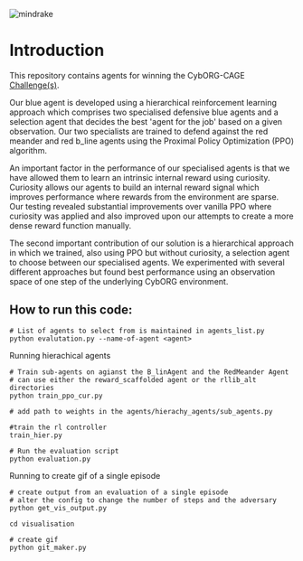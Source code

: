 
![mindrake](https://user-images.githubusercontent.com/10000317/150498045-b712992c-b569-4654-a35e-65660df3f795.png)

# Introduction


This repository contains agents for winning the CybORG-CAGE [Challenge(s)](https://github\.com/cage\-challenge/cage\-challenge\-1/tree/main/CybORG).

Our blue agent is developed using a hierarchical reinforcement learning approach which comprises two specialised defensive blue agents and a selection agent that decides the best 'agent for the job' based on a given observation. Our two specialists are trained to defend against the red meander and red b_line agents using the Proximal Policy Optimization (PPO) algorithm.

An important factor in the performance of our specialised agents is that we have allowed them to learn an intrinsic internal reward using curiosity. Curiosity allows our agents to build an internal reward signal which improves performance where rewards from the environment are sparse. Our testing revealed substantial improvements over vanilla PPO where curiosity was applied and also improved upon our attempts to create a more dense reward function manually.

The second important contribution of our solution is a hierarchical approach in which we trained, also using PPO but without curiosity, a selection agent to choose between our specialised agents. We experimented with several different approaches but found best performance using an observation space of one step of the underlying CybORG environment. 

## How to run this code:

```
# List of agents to select from is maintained in agents_list.py
python evalutation.py --name-of-agent <agent>
```

Running hierachical agents
```
# Train sub-agents on agianst the B_linAgent and the RedMeander Agent
# can use either the reward_scaffolded agent or the rllib_alt directories
python train_ppo_cur.py

# add path to weights in the agents/hierachy_agents/sub_agents.py 

#train the rl controller  
train_hier.py

# Run the evaluation script
python evaluation.py
```

Running to create gif of a single episode

```
# create output from an evaluation of a single episode
# alter the config to change the number of steps and the adversary
python get_vis_output.py

cd visualisation

# create gif
python git_maker.py



```



